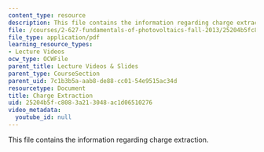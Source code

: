 ```yaml
---
content_type: resource
description: This file contains the information regarding charge extraction.
file: /courses/2-627-fundamentals-of-photovoltaics-fall-2013/25204b5fc8083a213048ac1d06510276_MIT2_627F13_lec09.pdf
file_type: application/pdf
learning_resource_types:
- Lecture Videos
ocw_type: OCWFile
parent_title: Lecture Videos & Slides
parent_type: CourseSection
parent_uid: 7c1b3b5a-aab8-de88-cc01-54e9515ac34d
resourcetype: Document
title: Charge Extraction
uid: 25204b5f-c808-3a21-3048-ac1d06510276
video_metadata:
  youtube_id: null
---
```

This file contains the information regarding charge extraction.

